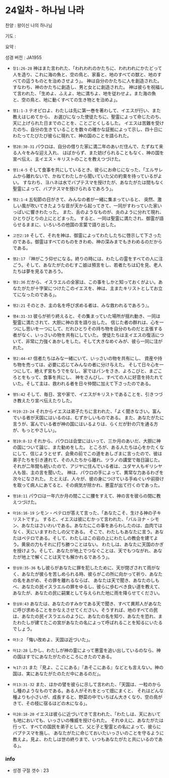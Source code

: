 # 24일차 - 하나님 나라

찬양 : 왕이신 나의 하나님

기도 : 

요약 : 

성경 버전 : JA1955

- `창1:26-28` 神はまた言われた、「われわれのかたちに、われわれにかたどって人を造り、これに海の魚と、空の鳥と、家畜と、地のすべての獣と、地のすべての這うものとを治めさせよう」。 神は自分のかたちに人を創造された。すなわち、神のかたちに創造し、男と女とに創造された。 神は彼らを祝福して言われた、「生めよ、ふえよ、地に満ちよ、地を従わせよ。また海の魚と、空の鳥と、地に動くすべての生き物とを治めよ」。

- `행1:1-3` テオピロよ、わたしは先に第一巻を著わして、イエスが行い、また教えはじめてから、 お選びになった使徒たちに、聖霊によって命じたのち、天に上げられた日までのことを、ことごとくしるした。 イエスは苦難を受けたのち、自分の生きていることを数々の確かな証拠によって示し、四十日にわたってたびたび彼らに現れて、神の国のことを語られた。

- `행28:30-31` パウロは、自分の借りた家に満二年のあいだ住んで、たずねて来る人々をみな迎え入れ、 はばからず、また妨げられることもなく、神の国を宣べ伝え、主イエス・キリストのことを教えつづけた。

- `행1:4-5` そして食事を共にしているとき、彼らにお命じになった、「エルサレムから離れないで、かねてわたしから聞いていた父の約束を待っているがよい。 すなわち、ヨハネは水でバプテスマを授けたが、あなたがたは間もなく聖霊によって、バプテスマを授けられるであろう」。

- `행2:1-4` 五旬節の日がきて、みんなの者が一緒に集まっていると、 突然、激しい風が吹いてきたような音が天から起ってきて、一同がすわっていた家いっぱいに響きわたった。 また、舌のようなものが、炎のように分れて現れ、ひとりびとりの上にとどまった。 すると、一同は聖霊に満たされ、御霊が語らせるままに、いろいろの他国の言葉で語り出した。

- `고전2:10` そして、それを神は、御霊によってわたしたちに啓示して下さったのである。御霊はすべてのものをきわめ、神の深みまでもきわめるのだからである。

- `행2:17` 『神がこう仰せになる。終りの時には、わたしの霊をすべての人に注ごう。そして、あなたがたのむすこ娘は預言をし、若者たちは幻を見、老人たちは夢を見るであろう。

- `행2:36` だから、イスラエルの全家は、この事をしかと知っておくがよい。あなたがたが十字架につけたこのイエスを、神は、主またキリストとしてお立てになったのである」。

- `행2:21` そのとき、主の名を呼び求める者は、みな救われるであろう』。

- `행4:31-33` 彼らが祈り終えると、その集まっていた場所が揺れ動き、一同は聖霊に満たされて、大胆に神の言を語り出した。 信じた者の群れは、心を一つにし思いを一つにして、だれひとりその持ち物を自分のものだと主張する者がなく、いっさいの物を共有にしていた。 使徒たちは主イエスの復活について、非常に力強くあかしをした。そして大きなめぐみが、彼ら一同に注がれた。

- `행2:44-47` 信者たちはみな一緒にいて、いっさいの物を共有にし、 資産や持ち物を売っては、必要に応じてみんなの者に分け与えた。 そして日々心を一つにして、絶えず宮もうでをなし、家ではパンをさき、よろこびと、まごころとをもって、食事を共にし、 神をさんびし、すべての人に好意を持たれていた。そして主は、救われる者を日々仲間に加えて下さったのである。

- `행5:42` そして、毎日、宮や家で、イエスがキリストであることを、引きつづき教えたり宣べ伝えたりした。

- `마19:23-24` それからイエスは弟子たちに言われた、「よく聞きなさい。富んでいる者が天国にはいるのは、むずかしいものである。 また、あなたがたに言うが、富んでいる者が神の国にはいるよりは、らくだが針の穴を通る方が、もっとやさしい」。

- `행19:8-12` それから、パウロは会堂にはいって、三か月のあいだ、大胆に神の国について論じ、また勧めをした。 ところが、ある人たちは心をかたくなにして、信じようとせず、会衆の前でこの道をあしざまに言ったので、彼は弟子たちを引き連れて、その人たちから離れ、ツラノの講堂で毎日論じた。 それが二年間も続いたので、アジヤに住んでいる者は、ユダヤ人もギリシヤ人も皆、主の言を聞いた。 神は、パウロの手によって、異常な力あるわざを次々になされた。 たとえば、人々が、彼の身につけている手ぬぐいや前掛けを取って病人にあてると、その病気が除かれ、悪霊が出て行くのであった。

- `행18:11` パウロは一年六か月の間ここに腰をすえて、神の言を彼らの間に教えつづけた。

- `마16:16-19` シモン・ペテロが答えて言った、「あなたこそ、生ける神の子キリストです」。 すると、イエスは彼にむかって言われた、「バルヨナ・シモン、あなたはさいわいである。あなたにこの事をあらわしたのは、血肉ではなく、天にいますわたしの父である。 そこで、わたしもあなたに言う。あなたはペテロである。そして、わたしはこの岩の上にわたしの教会を建てよう。黄泉の力もそれに打ち勝つことはない。 わたしは、あなたに天国のかぎを授けよう。そして、あなたが地上でつなぐことは、天でもつながれ、あなたが地上で解くことは天でも解かれるであろう」。

- `왕상8:35-36` もし彼らがあなたに罪を犯したために、天が閉ざされて雨がなく、あなたが彼らを苦しめられる時、彼らがこの所に向かって祈り、あなたの名をあがめ、その罪を離れるならば、 あなたは天で聞き、あなたのしもべ、あなたの民イスラエルの罪をゆるし、彼らに歩むべき良い道を教えて、あなたが、あなたの民に嗣業として与えられた地に雨を降らせてください。

- `왕상8:43` あなたは、あなたのすみかである天で聞き、すべて異邦人があなたに呼び求めることをかなえさせてください。そうすれば、地のすべての民は、あなたの民イスラエルのように、あなたの名を知り、あなたを恐れ、またわたしが建てたこの宮があなたの名によって呼ばれることを知るにいたるでしょう。

- `마3:2` 「悔い改めよ、天国は近づいた」。

- `마12:28` しかし、わたしが神の霊によって悪霊を追い出しているのなら、神の国はすでにあなたがたのところにきたのである。

- `눅17:21` また『見よ、ここにある』『あそこにある』などとも言えない。神の国は、実にあなたがたのただ中にあるのだ」。

- `마13:31-32` また、ほかの譬を彼らに示して言われた、「天国は、一粒のからし種のようなものである。ある人がそれをとって畑にまくと、 それはどんな種よりも小さいが、成長すると、野菜の中でいちばん大きくなり、空の鳥がきて、その枝に宿るほどの木になる」。

- `마28:18-20` イエスは彼らに近づいてきて言われた、「わたしは、天においても地においても、いっさいの権威を授けられた。 それゆえに、あなたがたは行って、すべての国民を弟子として、父と子と聖霊との名によって、彼らにバプテスマを施し、 あなたがたに命じておいたいっさいのことを守るように教えよ。見よ、わたしは世の終りまで、いつもあなたがたと共にいるのである」。

### info

- 성경 구절 갯수 : 23